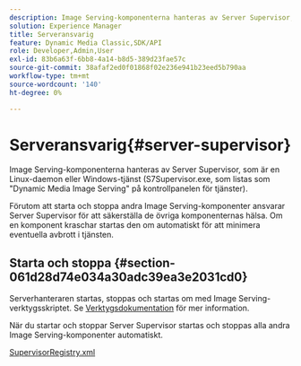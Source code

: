```yaml
---
description: Image Serving-komponenterna hanteras av Server Supervisor, som är en Linux-daemon eller Windows-tjänst (S7Supervisor.exe, som listas som "Dynamic Media Image Serving" på kontrollpanelen för tjänster).
solution: Experience Manager
title: Serveransvarig
feature: Dynamic Media Classic,SDK/API
role: Developer,Admin,User
exl-id: 83b6a63f-6bb8-4a14-b8d5-389d23fae57c
source-git-commit: 38afaf2ed0f01868f02e236e941b23eed5b790aa
workflow-type: tm+mt
source-wordcount: '140'
ht-degree: 0%

---
```


# Serveransvarig{#server-supervisor}

Image Serving-komponenterna hanteras av Server Supervisor, som är en Linux-daemon eller Windows-tjänst (S7Supervisor.exe, som listas som &quot;Dynamic Media Image Serving&quot; på kontrollpanelen för tjänster).

Förutom att starta och stoppa andra Image Serving-komponenter ansvarar Server Supervisor för att säkerställa de övriga komponenternas hälsa. Om en komponent kraschar startas den om automatiskt för att minimera eventuella avbrott i tjänsten.

## Starta och stoppa {#section-061d28d74e034a30adc39ea3e2031cd0}

Serverhanteraren startas, stoppas och startas om med Image Serving-verktygsskriptet. Se [Verktygsdokumentation](../../../is-api/is-utils/utilities/c-location-of-utilities.md#concept-bae61e53344449af978502cac6be8b5f) för mer information.

När du startar och stoppar Server Supervisor startas och stoppas alla andra Image Serving-komponenter automatiskt.

[SupervisorRegistry.xml](../../../is-api/image-serving-api-ref/c-configuration-and-administration/r-server-configuration-files/r-supervisorregistry.md#reference-b55f37a7a7a044d19c1722f5130906c6)
